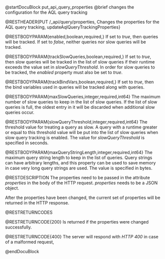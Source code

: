 
@startDocuBlock put_api_query_properties
@brief changes the configuration for the AQL query tracking

@RESTHEADER{PUT /_api/query/properties, Changes the properties for the AQL query tracking, updateAqlQueryTrackingProperties}

@RESTBODYPARAM{enabled,boolean,required,}
If set to *true*, then queries will be tracked. If set to
*false*, neither queries nor slow queries will be tracked.

@RESTBODYPARAM{trackSlowQueries,boolean,required,}
If set to *true*, then slow queries will be tracked
in the list of slow queries if their runtime exceeds the value set in
*slowQueryThreshold*. In order for slow queries to be tracked, the *enabled*
property must also be set to *true*.

@RESTBODYPARAM{trackBindVars,boolean,required,}
If set to *true*, then the bind variables used in queries will be tracked
along with queries.

@RESTBODYPARAM{maxSlowQueries,integer,required,int64}
The maximum number of slow queries to keep in the list
of slow queries. If the list of slow queries is full, the oldest entry in
it will be discarded when additional slow queries occur.

@RESTBODYPARAM{slowQueryThreshold,integer,required,int64}
The threshold value for treating a query as slow. A
query with a runtime greater or equal to this threshold value will be
put into the list of slow queries when slow query tracking is enabled.
The value for *slowQueryThreshold* is specified in seconds.

@RESTBODYPARAM{maxQueryStringLength,integer,required,int64}
The maximum query string length to keep in the list of queries.
Query strings can have arbitrary lengths, and this property
can be used to save memory in case very long query strings are used. The
value is specified in bytes.

@RESTDESCRIPTION
The properties need to be passed in the attribute *properties* in the body
of the HTTP request. *properties* needs to be a JSON object.

After the properties have been changed, the current set of properties will
be returned in the HTTP response.

@RESTRETURNCODES

@RESTRETURNCODE{200}
Is returned if the properties were changed successfully.

@RESTRETURNCODE{400}
The server will respond with *HTTP 400* in case of a malformed request,

@endDocuBlock
